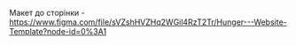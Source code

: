 Макет до сторінки - https://www.figma.com/file/sVZshHVZHq2WGil4RzT2Tr/Hunger---Website-Template?node-id=0%3A1
